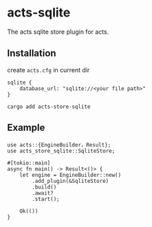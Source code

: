# acts-sqlite

The acts sqlite store plugin for acts. 

## Installation


create `acts.cfg` in current dir
```no_compile
sqlite {
    database_url: "sqlite://<your file path>"
}
```

```no_compile
cargo add acts-store-sqlite
```

## Example

```rust,no_run
use acts::{EngineBuilder，Result};
use acts_store_sqlite::SqliteStore;

#[tokio::main]
async fn main() -> Result<()> {
    let engine = EngineBuilder::new()
        .add_plugin(&SqliteStore)
        .build()
        .await?
        .start();
    
    Ok(())
}
```